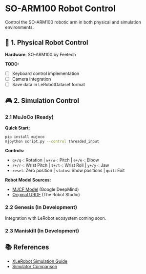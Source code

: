 # SO-ARM100 Robot Control

Control the SO-ARM100 robotic arm in both physical and simulation environments.

## 🤖 1. Physical Robot Control

**Hardware**: SO-ARM100 by Feetech

**TODO:**
- [ ] Keyboard control implementation
- [ ] Camera integration
- [ ] Save data in LeRobotDataset format

## 🎮 2. Simulation Control

### 2.1 MuJoCo (Ready)

**Quick Start:**
```bash
pip install mujoco
mjpython script.py --control threaded_input
```

**Controls:**
- `q+/q-`: Rotation | `w+/w-`: Pitch | `e+/e-`: Elbow
- `r+/r-`: Wrist Pitch | `t+/t-`: Wrist Roll | `y+/y-`: Jaw
- `reset`: Zero position | `status`: Show positions | `quit`: Exit

**Robot Model Sources:**
- [MJCF Model](https://github.com/google-deepmind/mujoco_menagerie/tree/main/trs_so_arm100) (Google DeepMind)
- [Original URDF](https://github.com/TheRobotStudio/SO-ARM100/blob/main/Simulation/SO100/so100.urdf) (The Robot Studio)

### 2.2 Genesis (In Development)

Integration with LeRobot ecosystem coming soon.


### 2.3 Maniskill (In Development)

## 📚 References

- [XLeRobot Simulation Guide](https://github.com/Vector-Wangel/XLeRobot/blob/main/simulation/sim_guide.md)
- [Simulator Comparison](https://simulately.wiki/docs/comparison/)